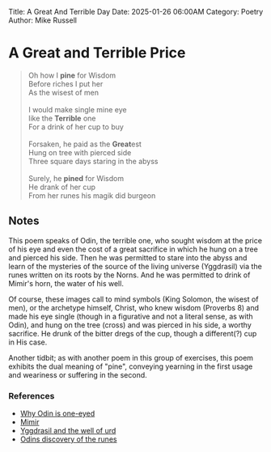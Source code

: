Title: A Great And Terrible Day
Date: 2025-01-26 06:00AM
Category: Poetry
Author: Mike Russell
# A Great and Terrible Price

> Oh how I **pine** for Wisdom<br>
Before riches I put her<br>
As the wisest of men<br>
<br>I would make single mine eye<br>
like the **Terrible** one<br>
For a drink of her cup to buy<br>
<br>Forsaken, he paid as the **Great**est<br>
Hung on tree with pierced side<br>
Three square days staring in the abyss<br>
<br>Surely, he **pined** for Wisdom<br>
He drank of her cup<br>
From her runes his magik did burgeon<br>

## Notes

This poem speaks of Odin, the terrible one, who sought wisdom at the price of his eye and even the cost of a great sacrifice in which he hung on a tree and pierced his side. Then he was permitted to stare into the abyss and learn of the mysteries of the source of the living universe (Yggdrasil) via the runes written on its roots by the Norns. And he was permitted to drink of Mimir's horn, the water of his well.

Of course, these images call to mind symbols (King Solomon, the wisest of men), or the archetype himself, Christ, who knew wisdom (Proverbs 8) and made his eye single (though in a figurative and not a literal sense, as with Odin), and hung on the tree (cross) and was pierced in his side, a worthy sacrifice. He drunk of the bitter dregs of the cup, though a different(?) cup in His case.

Another tidbit; as with another poem in this group of exercises, this poem exhibits the dual meaning of "pine", conveying yearning in the first usage and weariness or suffering in the second.

### References

- [Why Odin is one-eyed](https://norse-mythology.org/tales/why-odin-is-one-eyed/)
- [Mimir](https://norse-mythology.org/gods-and-creatures/others/mimir/)
- [Yggdrasil and the well of urd](https://norse-mythology.org/cosmology/yggdrasil-and-the-well-of-urd/)
- [Odins discovery of the runes](https://norse-mythology.org/tales/odins-discovery-of-the-runes/)
